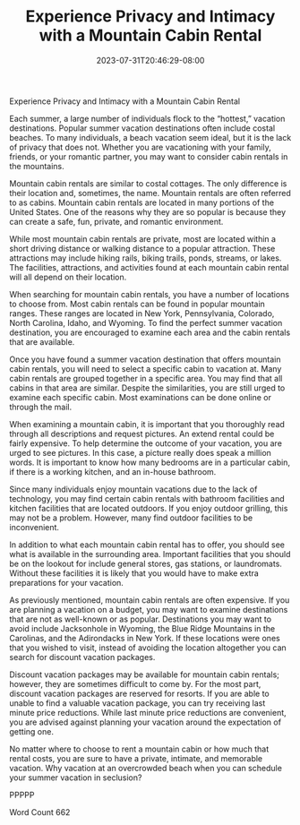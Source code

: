 ﻿---
title: "Experience Privacy and Intimacy with a Mountain Cabin Rental"
date: 2023-07-31T20:46:29-08:00
description: "Summer Vacations Tips for Web Success"
featured_image: "/images/Summer Vacations.jpg"
tags: ["Summer Vacations"]
---

Experience Privacy and Intimacy with a Mountain Cabin Rental 

Each summer, a large number of individuals flock to the “hottest,” vacation destinations.  Popular summer vacation destinations often include costal beaches.  To many individuals, a beach vacation seem ideal, but it is the lack of privacy that does not.  Whether you are vacationing with your family, friends, or your romantic partner, you may want to consider cabin rentals in the mountains.

Mountain cabin rentals are similar to costal cottages. The only difference is their location and, sometimes, the name.  Mountain rentals are often referred to as cabins. Mountain cabin rentals are located in many portions of the United States.  One of the reasons why they are so popular is because they can create a safe, fun, private, and romantic environment.  

While most mountain cabin rentals are private, most are located within a short driving distance or walking distance to a popular attraction. These attractions may include hiking rails, biking trails, ponds, streams, or lakes. The facilities, attractions, and activities found at each mountain cabin rental will all depend on their location.  

When searching for mountain cabin rentals, you have a number of locations to choose from.  Most cabin rentals can be found in popular mountain ranges.  These ranges are located in New York, Pennsylvania, Colorado, North Carolina, Idaho, and Wyoming.  To find the perfect summer vacation destination, you are encouraged to examine each area and the cabin rentals that are available.

Once you have found a summer vacation destination that offers mountain cabin rentals, you will need to select a specific cabin to vacation at. Many cabin rentals are grouped together in a specific area.  You may find that all cabins in that area are similar.  Despite the similarities, you are still urged to examine each specific cabin.  Most examinations can be done online or through the mail.

When examining a mountain cabin, it is important that you thoroughly read through all descriptions and request pictures.  An extend rental could be fairly expensive.  To help determine the outcome of your vacation, you are urged to see pictures. In this case, a picture really does speak a million words. It is important to know how many bedrooms are in a particular cabin, if there is a working kitchen, and an in-house bathroom. 

Since many individuals enjoy mountain vacations due to the lack of technology, you may find certain cabin rentals with bathroom facilities and kitchen facilities that are located outdoors.  If you enjoy outdoor grilling, this may not be a problem.  However, many find outdoor facilities to be inconvenient.  

In addition to what each mountain cabin rental has to offer, you should see what is available in the surrounding area.  Important facilities that you should be on the lookout for include general stores, gas stations, or laundromats. Without these facilities it is likely that you would have to make extra preparations for your vacation.  

As previously mentioned, mountain cabin rentals are often expensive.  If you are planning a vacation on a budget, you may want to examine destinations that are not as well-known or as popular.  Destinations you may want to avoid include Jacksonhole in Wyoming, the Blue Ridge Mountains in the Carolinas, and the Adirondacks in New York. If these locations were ones that you wished to visit, instead of avoiding the location altogether you can search for discount vacation packages.  

Discount vacation packages may be available for mountain cabin rentals; however, they are sometimes difficult to come by.  For the most part, discount vacation packages are reserved for resorts.  If you are able to unable to find a valuable vacation package, you can try receiving last minute price reductions.  While last minute price reductions are convenient, you are advised against planning your vacation around the expectation of getting one.  

No matter where to choose to rent a mountain cabin or how much that rental costs, you are sure to have a private, intimate, and memorable vacation.  Why vacation at an overcrowded beach when you can schedule your summer vacation in seclusion?

PPPPP

Word Count 662

